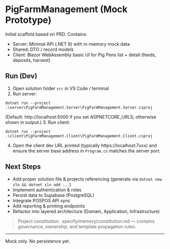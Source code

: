 # PigFarmManagement (Mock Prototype)

Initial scaffold based on PRD. Contains:

* Server: Minimal API (.NET 8) with in-memory mock data
* Shared: DTO / record models
* Client: Blazor WebAssembly basic UI for Pig Pens list + detail (feeds, deposits, harvest)

## Run (Dev)

1. Open solution folder `src` in VS Code / terminal
2. Run server:
```
dotnet run --project .\server\PigFarmManagement.Server\PigFarmManagement.Server.csproj
```
(Default: http://localhost:5000 if you set ASPNETCORE_URLS; otherwise shown in output.)
3. Run client:
```
dotnet run --project .\client\PigFarmManagement.Client\PigFarmManagement.Client.csproj
```
4. Open the client dev URL printed (typically https://localhost:7xxx) and ensure the server base address in `Program.cs` matches the server port.

## Next Steps

* Add proper solution file & projects referencing (generate via `dotnet new sln && dotnet sln add ...`)
* Implement authentication & roles
* Persist data to Supabase (PostgreSQL)
* Integrate POSPOS API sync
* Add reporting & printing endpoints
* Refactor into layered architecture (Domain, Application, Infrastructure)

> Project constitution: .specify/memory/constitution.md — contains governance, ownership, and template propagation rules.

---
Mock only. No persistence yet.
